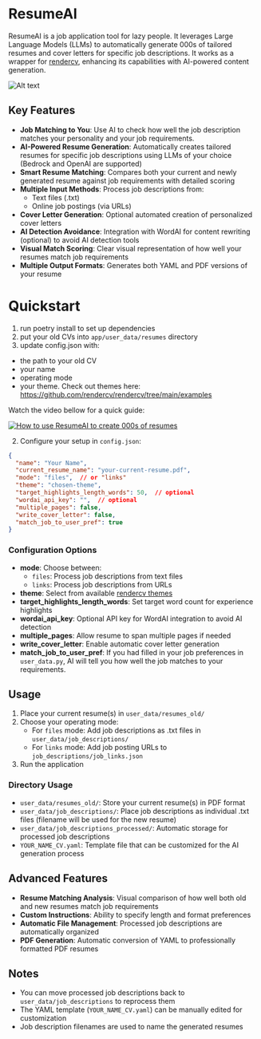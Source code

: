 # ResumeAI

ResumeAI is a job application tool for lazy people. It leverages Large Language Models (LLMs) to automatically generate 000s of tailored resumes and cover letters for specific job descriptions. It works as a wrapper for [rendercv](https://github.com/rendercv/rendercv), enhancing its capabilities with AI-powered content generation.

![Alt text](media/resumeai.png "ResumeAI")

## Key Features

- **Job Matching to You**: Use AI to check how well the job description matches your personality and your job requirements.
- **AI-Powered Resume Generation**: Automatically creates tailored resumes for specific job descriptions using LLMs of your choice (Bedrock and OpenAI are supported)
- **Smart Resume Matching**: Compares both your current and newly generated resume against job requirements with detailed scoring
- **Multiple Input Methods**: Process job descriptions from:
    - Text files (.txt)
    - Online job postings (via URLs)
- **Cover Letter Generation**: Optional automated creation of personalized cover letters
- **AI Detection Avoidance**: Integration with WordAI for content rewriting (optional) to avoid AI detection tools
- **Visual Match Scoring**: Clear visual representation of how well your resumes match job requirements
- **Multiple Output Formats**: Generates both YAML and PDF versions of your resume


# Quickstart
1. run poetry install to set up dependencies
2. put your old CVs into `app/user_data/resumes` directory
3. update config.json with:
 - the path to your old CV
 - your name
 - operating mode
 - your theme. Check out themes here: https://github.com/rendercv/rendercv/tree/main/examples

Watch the video bellow for a quick guide:

[![How to use ResumeAI to create 000s of resumes](media/create-100-resumes-with-AI.png)](https://www.loom.com/share/0ad82822f89b45f9b5fa449fcea24618?sid=7588bde7-9772-4779-89ed-c7903273ceb9)

2. Configure your setup in `config.json`:
```json
{
  "name": "Your Name",
  "current_resume_name": "your-current-resume.pdf",
  "mode": "files",  // or "links"
  "theme": "chosen-theme",
  "target_highlights_length_words": 50,  // optional
  "wordai_api_key": "",  // optional
  "multiple_pages": false,
  "write_cover_letter": false,
  "match_job_to_user_pref": true
}
```

### Configuration Options

- **mode**: Choose between:
    - `files`: Process job descriptions from text files
    - `links`: Process job descriptions from URLs
- **theme**: Select from available [rendercv themes](https://github.com/rendercv/rendercv/tree/main/examples)
- **target_highlights_length_words**: Set target word count for experience highlights
- **wordai_api_key**: Optional API key for WordAI integration to avoid AI detection
- **multiple_pages**: Allow resume to span multiple pages if needed
- **write_cover_letter**: Enable automatic cover letter generation
- **match_job_to_user_pref**: If you had filled in your job preferences in `user_data.py`, AI will tell you how well the job matches to your requirements.

## Usage

1. Place your current resume(s) in `user_data/resumes_old/`
2. Choose your operating mode:
    - For `files` mode: Add job descriptions as .txt files in `user_data/job_descriptions/`
    - For `links` mode: Add job posting URLs to `job_descriptions/job_links.json`
3. Run the application

### Directory Usage

- `user_data/resumes_old/`: Store your current resume(s) in PDF format
- `user_data/job_descriptions/`: Place job descriptions as individual .txt files (filename will be used for the new resume)
- `user_data/job_descriptions_processed/`: Automatic storage for processed job descriptions
- `YOUR_NAME_CV.yaml`: Template file that can be customized for the AI generation process

## Advanced Features

- **Resume Matching Analysis**: Visual comparison of how well both old and new resumes match job requirements
- **Custom Instructions**: Ability to specify length and format preferences
- **Automatic File Management**: Processed job descriptions are automatically organized
- **PDF Generation**: Automatic conversion of YAML to professionally formatted PDF resumes

## Notes

- You can move processed job descriptions back to `user_data/job_descriptions` to reprocess them
- The YAML template (`YOUR_NAME_CV.yaml`) can be manually edited for customization
- Job description filenames are used to name the generated resumes
